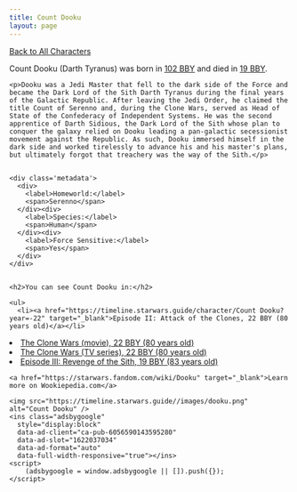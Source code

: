 ```yaml
---
title: Count Dooku
layout: page
---
```

<a href="/character" class="smaller">Back to All Characters</a>

<div class="container">
  <div class="col-10">
    <p>
    Count Dooku (Darth Tyranus)     was born in <a href="https://timeline.starwars.guide/character/Count Dooku?year=-102" target="_blank">102 BBY</a> and died in <a href="https://timeline.starwars.guide/character/Count Dooku?year=-19" target="_blank">19 BBY</a>.        
    </p>

    <p>Dooku was a Jedi Master that fell to the dark side of the Force and became the Dark Lord of the Sith Darth Tyranus during the final years of the Galactic Republic. After leaving the Jedi Order, he claimed the title Count of Serenno and, during the Clone Wars, served as Head of State of the Confederacy of Independent Systems. He was the second apprentice of Darth Sidious, the Dark Lord of the Sith whose plan to conquer the galaxy relied on Dooku leading a pan-galactic secessionist movement against the Republic. As such, Dooku immersed himself in the dark side and worked tirelessly to advance his and his master's plans, but ultimately forgot that treachery was the way of the Sith.</p>


    <div class='metadata'>
      <div>
        <label>Homeworld:</label>
        <span>Serenno</span>
      </div><div>
        <label>Species:</label>
        <span>Human</span>
      </div><div>
        <label>Force Sensitive:</label>
        <span>Yes</span>
      </div>
    </div>


    <h2>You can see Count Dooku in:</h2>

    <ul>
      <li><a href="https://timeline.starwars.guide/character/Count Dooku?year=-22" target="_blank">Episode II: Attack of the Clones, 22 BBY (80 years old)</a></li>
  <li><a href="https://timeline.starwars.guide/character/Count Dooku?year=-22" target="_blank">The Clone Wars (movie), 22 BBY (80 years old)</a></li>
  <li><a href="https://timeline.starwars.guide/character/Count Dooku?year=-22" target="_blank">The Clone Wars (TV series), 22 BBY (80 years old)</a></li>
  <li><a href="https://timeline.starwars.guide/character/Count Dooku?year=-19" target="_blank">Episode III: Revenge of the Sith, 19 BBY (83 years old)</a></li>
    </ul>

    <a href="https://starwars.fandom.com/wiki/Dooku" target="_blank">Learn more on Wookiepedia.com</a>
  </div>
  <div class="character_image col-2">
    
    <img src="https://timeline.starwars.guide//images/dooku.png" alt="Count Dooku" />
    <ins class="adsbygoogle"
      style="display:block"
      data-ad-client="ca-pub-6056590143595280"
      data-ad-slot="1622037034"
      data-ad-format="auto"
      data-full-width-responsive="true"></ins>
    <script>
        (adsbygoogle = window.adsbygoogle || []).push({});
    </script>
  </div>
</div>
